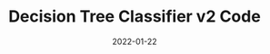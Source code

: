 ---
date: "2022-01-22"
description: A decision tree classifier made from scratch using OOP; the R6 system
icon: "\U0001F4DD"
link: https://github.com/Rcshmin/datasciencefromscratch/blob/main/algorithms/decisiontreeclassifierv2/decisiontreeclassifieroop.Rmd
repo: https://github.com/Rcshmin/datasciencefromscratch/blob/main/algorithms/decisiontreeclassifierv2/decisiontreeclassifieroop.Rmd
title: Decision Tree Classifier v2 Code
weight: 1
---